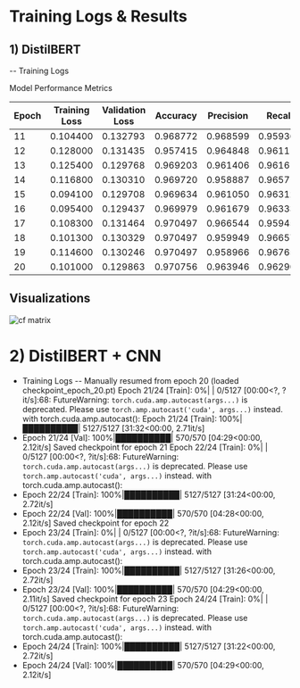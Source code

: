 # Training Logs & Results #
## 1) DistilBERT ##

-- Training Logs

Model Performance Metrics

| Epoch | Training Loss | Validation Loss | Accuracy | Precision | Recall | F1 Score |
|-------|---------------|-----------------|----------|-----------|--------|----------|
| 11    | 0.104400      | 0.132793        | 0.968772 | 0.968599  | 0.959364 | 0.960810 |
| 12    | 0.128000      | 0.131435        | 0.957415 | 0.964848  | 0.961117 | 0.960810 |
| 13    | 0.125400      | 0.129768        | 0.969203 | 0.961406  | 0.961613 | 0.961509 |
| 14    | 0.116800      | 0.130310        | 0.969720 | 0.958887  | 0.965711 | 0.962286 |
| 15    | 0.094100      | 0.129708        | 0.969634 | 0.961050  | 0.963123 | 0.962085 |
| 16    | 0.095400      | 0.129437        | 0.969979 | 0.961679  | 0.963338 | 0.962508 |
| 17    | 0.108300      | 0.131464        | 0.970497 | 0.966544  | 0.959457 | 0.962987 |
| 18    | 0.101300      | 0.130329        | 0.970497 | 0.959949  | 0.966573 | 0.963250 |
| 19    | 0.114600      | 0.130246        | 0.970497 | 0.958966  | 0.967651 | 0.963289 |
| 20    | 0.101000      | 0.129863        | 0.970756 | 0.963946  | 0.962907 | 0.963426 |



## Visualizations ##
![cf matrix](https://github.com/user-attachments/assets/8bea9843-a63f-494c-b24c-7e1c74d610e9)


# 2) DistilBERT + CNN #

- Training Logs
-- Manually resumed from epoch 20 (loaded checkpoint_epoch_20.pt)
Epoch 21/24 [Train]:   0%|          | 0/5127 [00:00<?, ?it/s]<ipython-input-14-8e1ef5fb326c>:68: FutureWarning: `torch.cuda.amp.autocast(args...)` is deprecated. Please use `torch.amp.autocast('cuda', args...)` instead.
  with torch.cuda.amp.autocast():
Epoch 21/24 [Train]: 100%|██████████| 5127/5127 [31:32<00:00,  2.71it/s]
- Epoch 21/24 [Val]: 100%|██████████| 570/570 [04:29<00:00,  2.12it/s]
 Saved checkpoint for epoch 21
Epoch 22/24 [Train]:   0%|          | 0/5127 [00:00<?, ?it/s]<ipython-input-14-8e1ef5fb326c>:68: FutureWarning: `torch.cuda.amp.autocast(args...)` is deprecated. Please use `torch.amp.autocast('cuda', args...)` instead.
  with torch.cuda.amp.autocast():
- Epoch 22/24 [Train]: 100%|██████████| 5127/5127 [31:24<00:00,  2.72it/s]
- Epoch 22/24 [Val]: 100%|██████████| 570/570 [04:28<00:00,  2.12it/s]
Saved checkpoint for epoch 22
- Epoch 23/24 [Train]:   0%|          | 0/5127 [00:00<?, ?it/s]<ipython-input-14-8e1ef5fb326c>:68: FutureWarning: `torch.cuda.amp.autocast(args...)` is deprecated. Please use `torch.amp.autocast('cuda', args...)` instead.
  with torch.cuda.amp.autocast():
- Epoch 23/24 [Train]: 100%|██████████| 5127/5127 [31:26<00:00,  2.72it/s]
- Epoch 23/24 [Val]: 100%|██████████| 570/570 [04:29<00:00,  2.11it/s]
Saved checkpoint for epoch 23
Epoch 24/24 [Train]:   0%|          | 0/5127 [00:00<?, ?it/s]<ipython-input-14-8e1ef5fb326c>:68: FutureWarning: `torch.cuda.amp.autocast(args...)` is deprecated. Please use `torch.amp.autocast('cuda', args...)` instead.
  with torch.cuda.amp.autocast():
- Epoch 24/24 [Train]: 100%|██████████| 5127/5127 [31:22<00:00,  2.72it/s]
- Epoch 24/24 [Val]: 100%|██████████| 570/570 [04:29<00:00,  2.12it/s]







